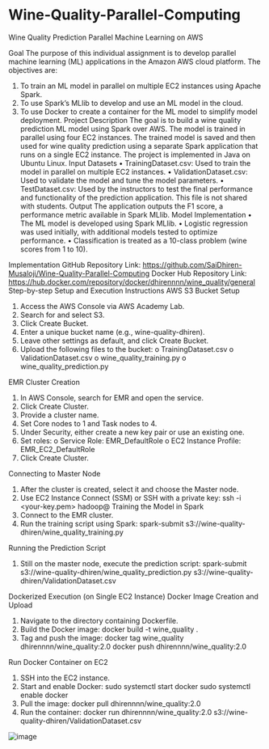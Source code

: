 # Wine-Quality-Parallel-Computing
Wine Quality Prediction 
Parallel Machine Learning on AWS

Goal
The purpose of this individual assignment is to develop parallel machine learning (ML) applications in the Amazon AWS cloud platform. The objectives are:
1.	To train an ML model in parallel on multiple EC2 instances using Apache Spark.
2.	To use Spark’s MLlib to develop and use an ML model in the cloud.
3.	To use Docker to create a container for the ML model to simplify model deployment.
Project Description
The goal is to build a wine quality prediction ML model using Spark over AWS. The model is trained in parallel using four EC2 instances. The trained model is saved and then used for wine quality prediction using a separate Spark application that runs on a single EC2 instance. The project is implemented in Java on Ubuntu Linux.
Input Datasets
•	TrainingDataset.csv: Used to train the model in parallel on multiple EC2 instances.
•	ValidationDataset.csv: Used to validate the model and tune the model parameters.
•	TestDataset.csv: Used by the instructors to test the final performance and functionality of the prediction application. This file is not shared with students.
Output
The application outputs the F1 score, a performance metric available in Spark MLlib.
Model Implementation
•	The ML model is developed using Spark MLlib.
•	Logistic regression was used initially, with additional models tested to optimize performance.
•	Classification is treated as a 10-class problem (wine scores from 1 to 10).

Implementation
GitHub Repository
Link: https://github.com/SaiDhiren-Musaloji/Wine-Quality-Parallel-Computing
Docker Hub Repository
Link: https://hub.docker.com/repository/docker/dhirennnn/wine_quality/general
Step-by-step Setup and Execution Instructions
AWS S3 Bucket Setup
1.	Access the AWS Console via AWS Academy Lab.
2.	Search for and select S3.
3.	Click Create Bucket.
4.	Enter a unique bucket name (e.g., wine-quality-dhiren).
5.	Leave other settings as default, and click Create Bucket.
6.	Upload the following files to the bucket:
o	TrainingDataset.csv
o	ValidationDataset.csv
o	wine_quality_training.py
o	wine_quality_prediction.py
 
EMR Cluster Creation
1.	In AWS Console, search for EMR and open the service.
2.	Click Create Cluster.
3.	Provide a cluster name.
4.	Set Core nodes to 1 and Task nodes to 4.
5.	Under Security, either create a new key pair or use an existing one.
6.	Set roles:
o	Service Role: EMR_DefaultRole
o	EC2 Instance Profile: EMR_EC2_DefaultRole
7.	Click Create Cluster.

Connecting to Master Node
1.	After the cluster is created, select it and choose the Master node.
2.	Use EC2 Instance Connect (SSM) or SSH with a private key:
ssh -i <your-key.pem> hadoop@<master-public-dns>
Training the Model in Spark
1.	Connect to the EMR cluster.
2.	Run the training script using Spark:
spark-submit s3://wine-quality-dhiren/wine_quality_training.py
  
Running the Prediction Script
1.	Still on the master node, execute the prediction script:
spark-submit s3://wine-quality-dhiren/wine_quality_prediction.py s3://wine-quality-dhiren/ValidationDataset.csv

Dockerized Execution (on Single EC2 Instance)
Docker Image Creation and Upload
1.	Navigate to the directory containing Dockerfile.
2.	Build the Docker image:
docker build -t wine_quality .
3.	Tag and push the image:
docker tag wine_quality dhirennnn/wine_quality:2.0
docker push dhirennnn/wine_quality:2.0
 
Run Docker Container on EC2
1.	SSH into the EC2 instance.
2.	Start and enable Docker:
sudo systemctl start docker
sudo systemctl enable docker
3.	Pull the image:
docker pull dhirennnn/wine_quality:2.0
4.	Run the container:
docker run dhirennnn/wine_quality:2.0 s3://wine-quality-dhiren/ValidationDataset.csv



![image](https://github.com/user-attachments/assets/61c1facf-6562-4230-b9e9-24f2ff3f82e8)
